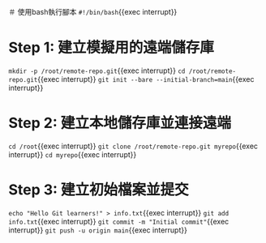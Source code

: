 ＃ 使用bash執行腳本
`#!/bin/bash`{{exec interrupt}}

# Step 1: 建立模擬用的遠端儲存庫
`mkdir -p /root/remote-repo.git`{{exec interrupt}}
`cd /root/remote-repo.git`{{exec interrupt}}
`git init --bare --initial-branch=main`{{exec interrupt}}

# Step 2: 建立本地儲存庫並連接遠端
`cd /root`{{exec interrupt}}
`git clone /root/remote-repo.git myrepo`{{exec interrupt}}
`cd myrepo`{{exec interrupt}}

# Step 3: 建立初始檔案並提交
`echo "Hello Git learners!" > info.txt`{{exec interrupt}}
`git add info.txt`{{exec interrupt}}
`git commit -m "Initial commit"`{{exec interrupt}}
`git push -u origin main`{{exec interrupt}}

